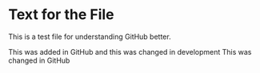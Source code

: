 # Text for the File
This is a test file for understanding GitHub better.

This was added in GitHub and this was changed in development
This was changed in GitHub
